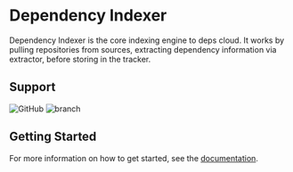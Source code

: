 # Dependency Indexer

Dependency Indexer is the core indexing engine to deps cloud.
It works by pulling repositories from sources, extracting dependency information via extractor, before storing in the tracker.

## Support

![GitHub](https://img.shields.io/github/license/depscloud/indexer.svg)
![branch](https://github.com/depscloud/indexer/workflows/branch/badge.svg?branch=main)

## Getting Started

For more information on how to get started, see the [documentation](https://deps.cloud/docs/).
